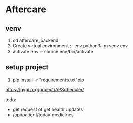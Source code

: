 # Aftercare

## venv
1. cd aftercare_backend
2. Create virtual environment :- env python3 -m venv env
3. activate env :- source env/bin/activate

## setup project
1. pip install -r "requirements.txt"pip



https://pypi.org/project/APScheduler/


todo:

- get request of get health updates
- /api/patient/today-medicines